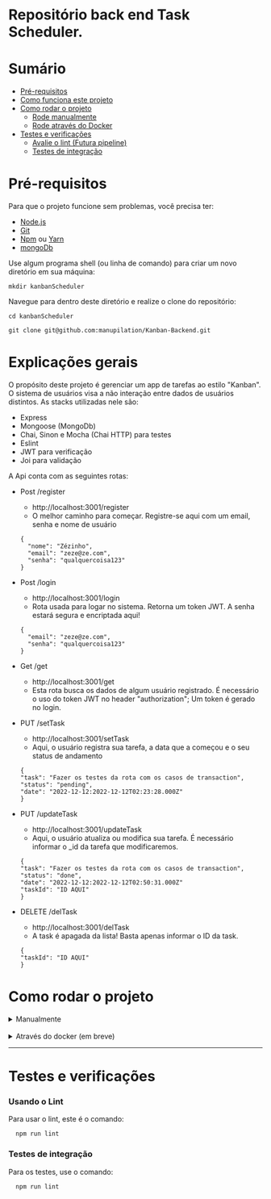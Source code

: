 # Repositório back end Task Scheduler.

# Sumário

- [Pré-requisitos](#pré-requisitos)
- [Como funciona este projeto](#explicações-gerais)
- [Como rodar o projeto](#como-rodar-o-projeto)
  - [Rode manualmente](#manual)
  - [Rode através do Docker](#dockerized)
- [Testes e verificações](#testes-e-verificações)
  - [Avalie o lint (Futura pipeline)](#usando-o-lint)
  - [Testes de integração](#testes-de-integração)
  
# Pré-requisitos

Para que o projeto funcione sem problemas, você precisa ter:

- [Node.js](https://docs.npmjs.com/downloading-and-installing-node-js-and-npm)
- [Git](https://git-scm.com/book/pt-br/v2/Come%C3%A7ando-Instalando-o-Git)
- [Npm](https://docs.npmjs.com/downloading-and-installing-node-js-and-npm) ou [Yarn](https://yarnpkg.com/getting-started/install)
- [mongoDb](https://www.mongodb.com/docs/manual/administration/install-on-linux/)

Use algum programa shell (ou linha de comando) para criar um novo diretório em sua máquina:
```
mkdir kanbanScheduler
```

Navegue para dentro deste diretório e realize o clone do repositório:

```
cd kanbanScheduler
```

```
git clone git@github.com:manupilation/Kanban-Backend.git
```



# Explicações gerais

O propósito deste projeto é gerenciar um app de tarefas ao estilo "Kanban". O sistema de usuários visa a não interação entre dados de usuários distintos.
As stacks utilizadas nele são:

- Express
- Mongoose (MongoDb)
- Chai, Sinon e Mocha (Chai HTTP) para testes
- Eslint
- JWT para verificação
- Joi para validação

A Api conta com as seguintes rotas:

- Post /register
  - http://localhost:3001/register
  - O melhor caminho para começar. Registre-se aqui com um email, senha e nome de usuário

  ```
  { 
    "nome": "Zézinho", 
    "email": "zeze@ze.com",
    "senha": "qualquercoisa123"
  }
  ```

- Post /login
  - http://localhost:3001/login
  - Rota usada para logar no sistema. Retorna um token JWT. A senha estará segura e encriptada aqui!

  ```
  { 
    "email": "zeze@ze.com",
    "senha": "qualquercoisa123"
  }
  ```

- Get /get
  - http://localhost:3001/get
  - Esta rota busca os dados de algum usuário registrado. É necessário o uso do token JWT no header "authorization"; Um token é gerado no login.
 

- PUT /setTask
  - http://localhost:3001/setTask
  - Aqui, o usuário registra sua tarefa, a data que a começou e o seu status de andamento
  ```
  {
  "task": "Fazer os testes da rota com os casos de transaction",
  "status": "pending",
  "date": "2022-12-12:2022-12-12T02:23:28.000Z"
  }
  ```

- PUT /updateTask
  - http://localhost:3001/updateTask
  - Aqui, o usuário atualiza ou modifica sua tarefa. É necessário informar o _id da tarefa que modificaremos.
  ```
  {
  "task": "Fazer os testes da rota com os casos de transaction",
  "status": "done",
  "date": "2022-12-12:2022-12-12T02:50:31.000Z"
  "taskId": "ID AQUI"
  }
  ```

- DELETE /delTask
  - http://localhost:3001/delTask
  - A task é apagada da lista! Basta apenas informar o ID da task.
  ```
  {
  "taskId": "ID AQUI"
  }
  ```


# Como rodar o projeto

<details close>
  <summary id="manual">Manualmente</summary>
  <br>

  > Rode o seguinte comando

  ```
  npm install
  ```

  Crie um arquivo .env e preencha com as seguintes variáveis:

  ```
  DB_PORT=3001
  DB_URI=mongodb://localhost:27017/kanbanScheduler
  JWT_SECRET=closeandgapfindlover
  ```

  ```
  npm start
  ```

Pronto! a API está funcionando na sua porta 3001.
</details>

  <br>


<details close>
  <summary id="dockerized">Através do docker (em breve)</summary>
  <br>
</details>

---

# Testes e verificações

### Usando o Lint

  Para usar o lint, este é o comando:
  ```
    npm run lint
  ```

### Testes de integração

  Para os testes, use o comando:
  ```
    npm run lint
  ```
